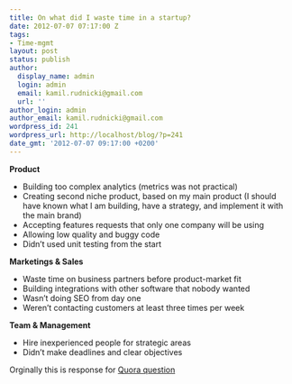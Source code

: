 ```yaml
---
title: On what did I waste time in a startup?
date: 2012-07-07 07:17:00 Z
tags:
- Time-mgmt
layout: post
status: publish
author:
  display_name: admin
  login: admin
  email: kamil.rudnicki@gmail.com
  url: ''
author_login: admin
author_email: kamil.rudnicki@gmail.com
wordpress_id: 241
wordpress_url: http://localhost/blog/?p=241
date_gmt: '2012-07-07 09:17:00 +0200'
---
```


<p><span class="inline_editor_value"><strong>Product</strong></span></p>
<ul>
<li>Building too complex analytics (metrics was not practical)</li>
<li>Creating second niche product, based on my main product (I should have known what I am building, have a strategy, and implement it with the main brand)</li>
<li>Accepting features requests that only one company will be using</li>
<li>Allowing low quality and buggy code</li>
<li>Didn&#8217;t used unit testing from the start</li>
</ul>
<p><span class="inline_editor_value"><strong>Marketings &amp; Sales</strong><br /></span></p>
<ul>
<li>Waste time on business partners before product-market fit</li>
<li>Building integrations with other software that nobody wanted</li>
<li>Wasn&#8217;t doing SEO from day one</li>
<li>Weren&#8217;t contacting customers at least three times per week</li>
</ul>
<p><span class="inline_editor_value"><strong>Team &amp; Management</strong><br /></span></p>
<ul>
<li>Hire inexperienced people for strategic areas</li>
<li>Didn&#8217;t make deadlines and clear objectives</li>
</ul>
<p>Orginally this is response for <a href="http://www.quora.com/Startups/On-what-did-you-waste-time-in-a-startup">Quora question</a></p>

